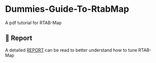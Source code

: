 # Dummies-Guide-To-RtabMap
A pdf tutorial for RTAB-Map

## 📑 Report

A detailed [REPORT](Attention_based_Visual_Odometry.pdf) can be read to better understand how to tune RTAB-Map
